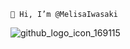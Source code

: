 ``` 👋 Hi, I’m @MelisaIwasaki ```


![github_logo_icon_169115](https://user-images.githubusercontent.com/92184167/165413271-14e43fa9-41db-401e-9adf-fa844e1fa983.png)

